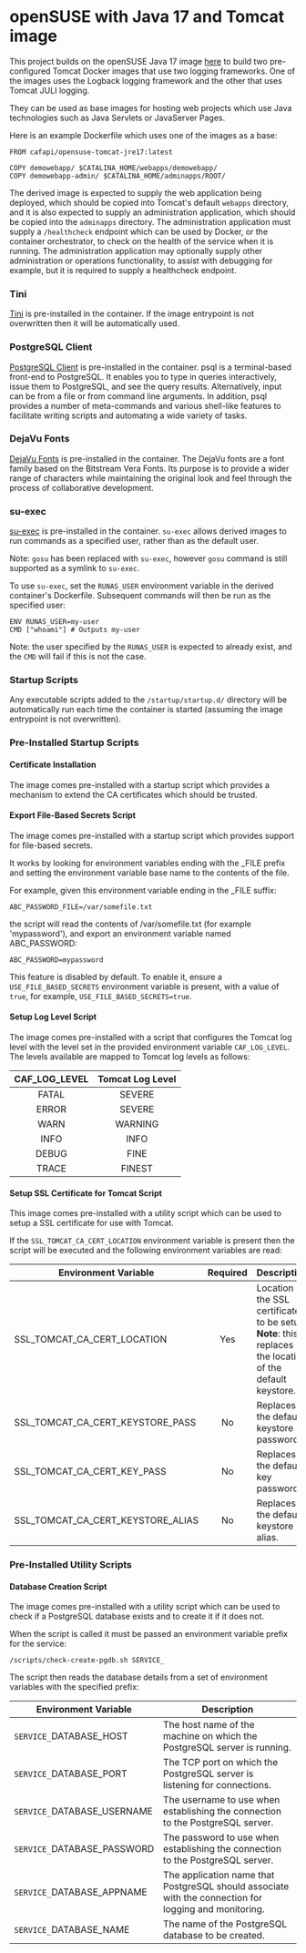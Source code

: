 # openSUSE with Java 17 and Tomcat image

This project builds on the openSUSE Java 17 image [here](https://github.com/CAFapi/opensuse-java17-images) to build two pre-configured Tomcat Docker images
that use two logging frameworks. One of the images uses the Logback logging framework and the other that uses Tomcat JULI logging.

They can be used as base images for hosting web projects which use Java technologies such as Java Servlets or JavaServer Pages.

Here is an example Dockerfile which uses one of the images as a base:

    FROM cafapi/opensuse-tomcat-jre17:latest

    COPY demowebapp/ $CATALINA_HOME/webapps/demowebapp/
    COPY demowebapp-admin/ $CATALINA_HOME/adminapps/ROOT/

The derived image is expected to supply the web application being deployed, which should be copied into Tomcat's default `webapps` directory, and it is also expected to supply an administration application, which should be copied into the `adminapps` directory.  The administration application must supply a `/healthcheck` endpoint which can be used by Docker, or the container orchestrator, to check on the health of the service when it is running.  The administration application may optionally supply other administration or operations functionality, to assist with debugging for example, but it is required to supply a healthcheck endpoint.

### Tini
[Tini](https://github.com/krallin/tini) is pre-installed in the container.  If the image entrypoint is not overwritten then it will be automatically used.

### PostgreSQL Client
[PostgreSQL Client](https://www.postgresql.org/docs/current/static/app-psql.html) is pre-installed in the container. psql is a terminal-based front-end to PostgreSQL. It enables you to type in queries interactively, issue them to PostgreSQL, and see the query results. Alternatively, input can be from a file or from command line arguments. In addition, psql provides a number of meta-commands and various shell-like features to facilitate writing scripts and automating a wide variety of tasks.

### DejaVu Fonts
[DejaVu Fonts](https://dejavu-fonts.github.io/) is pre-installed in the container. The DejaVu fonts are a font family based on the Bitstream Vera Fonts. Its purpose is to provide a wider range of characters while maintaining the original look and feel through the process of collaborative development.

### su-exec
[su-exec](https://github.com/ncopa/su-exec) is pre-installed in the container. `su-exec` allows derived images to run commands as a specified user, rather than as the default user.  

Note: `gosu` has been replaced with `su-exec`, however `gosu` command is still supported as a symlink to `su-exec`.

To use `su-exec`, set the `RUNAS_USER` environment variable in the derived container's Dockerfile. Subsequent commands will then be run as the specified user:

```
ENV RUNAS_USER=my-user
CMD ["whoami"] # Outputs my-user
```

Note: the user specified by the `RUNAS_USER` is expected to already exist, and the `CMD` will fail if this is not the case.

### Startup Scripts
Any executable scripts added to the `/startup/startup.d/` directory will be automatically run each time the container is started (assuming the image entrypoint is not overwritten).

### Pre-Installed Startup Scripts

#### Certificate Installation
The image comes pre-installed with a startup script which provides a mechanism to extend the CA certificates which should be trusted.

#### Export File-Based Secrets Script
The image comes pre-installed with a startup script which provides support for file-based secrets.

It works by looking for environment variables ending with the _FILE prefix and setting the environment variable base name to the contents of the file.

For example, given this environment variable ending in the _FILE suffix:
```
ABC_PASSWORD_FILE=/var/somefile.txt
```
the script will read the contents of /var/somefile.txt (for example 'mypassword'), and export an environment variable named ABC_PASSWORD:
```
ABC_PASSWORD=mypassword
```
This feature is disabled by default. To enable it, ensure a `USE_FILE_BASED_SECRETS` environment variable is present, with a value of `true`, for example, `USE_FILE_BASED_SECRETS=true`.

#### Setup Log Level Script
The image comes pre-installed with a script that configures the Tomcat log level with the level set in the provided environment variable `CAF_LOG_LEVEL`. The levels available are mapped to Tomcat log levels as follows:

| **CAF_LOG_LEVEL** | **Tomcat Log Level** |
|:-----------------:|:--------------------:|
|       FATAL       |        SEVERE        |
|       ERROR       |        SEVERE        |
|        WARN       |        WARNING       |
|        INFO       |         INFO         |
|       DEBUG       |         FINE         |
|       TRACE       |        FINEST        |

#### Setup SSL Certificate for Tomcat Script
This image comes pre-installed with a utility script which can be used to setup a SSL certificate for use with Tomcat.

If the `SSL_TOMCAT_CA_CERT_LOCATION` environment variable is present then the script will be executed and the following environment variables are read:

|      **Environment Variable**     | **Required** |                                               **Description**                                              |
|---------------------------------|:------------:|----------------------------------------------------------------------------------------------------------|
| SSL_TOMCAT_CA_CERT_LOCATION       |      Yes     | Location of the SSL certificate to be setup. **Note**: this replaces the location of the default keystore. |
| SSL_TOMCAT_CA_CERT_KEYSTORE_PASS  |      No      | Replaces the default keystore password.                                                                    |
| SSL_TOMCAT_CA_CERT_KEY_PASS       |      No      | Replaces the default key password.                                                                         |
| SSL_TOMCAT_CA_CERT_KEYSTORE_ALIAS |      No      | Replaces the default keystore alias.                                                                       |

### Pre-Installed Utility Scripts

#### Database Creation Script
The image comes pre-installed with a utility script which can be used to check if a PostgreSQL database exists and to create it if it does not.

When the script is called it must be passed an environment variable prefix for the service:

    /scripts/check-create-pgdb.sh SERVICE_

The script then reads the database details from a set of environment variables with the specified prefix:

| **Environment Variable**    |                                          **Description**                                               |
|-----------------------------|--------------------------------------------------------------------------------------------------------|
| `SERVICE_`DATABASE_HOST     | The host name of the machine on which the PostgreSQL server is running.                                |
| `SERVICE_`DATABASE_PORT     | The TCP port on which the PostgreSQL server is listening for connections.                              |
| `SERVICE_`DATABASE_USERNAME | The username to use when establishing the connection to the PostgreSQL server.                         |
| `SERVICE_`DATABASE_PASSWORD | The password to use when establishing the connection to the PostgreSQL server.                         |
| `SERVICE_`DATABASE_APPNAME  | The application name that PostgreSQL should associate with the connection for logging and monitoring.  |
| `SERVICE_`DATABASE_NAME     | The name of the PostgreSQL database to be created.                                                     |
